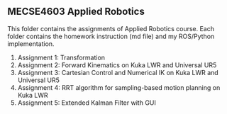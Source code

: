 ## MECSE4603 Applied Robotics 
This folder contains the assignments of Applied Robotics course. Each folder contains the homework instruction (md file) and my ROS/Python implementation.
1. Assignment 1: Transformation
2. Assignment 2: Forward Kinematics on Kuka LWR and Universal UR5
3. Assignment 3: Cartesian Control and Numerical IK on Kuka LWR and Universal UR5
4. Assignment 4: RRT algorithm for sampling-based motion planning on Kuka LWR
5. Assignment 5: Extended Kalman Filter with GUI